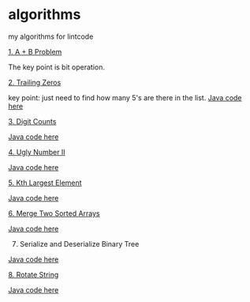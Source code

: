 # algorithms
my algorithms for lintcode

[1. A + B Problem](https://github.com/Fan-Wang-nl/algorithms/blob/master/APlusB.Java)

The key point is bit operation.

[2. Trailing Zeros](https://github.com/Fan-Wang-nl/algorithms/blob/master/TrailingZeros.py)

key point: just need to find how many 5's are there in the list.
[Java code here](https://github.com/Fan-Wang-nl/algorithms/blob/master/TrailingZeros.java)

[3. Digit Counts](https://github.com/Fan-Wang-nl/algorithms/blob/master/digitsCounts.py)

[Java code here](https://github.com/Fan-Wang-nl/algorithms/blob/master/digitsCounts.java)

[4. Ugly Number II](https://github.com/Fan-Wang-nl/algorithms/blob/master/uglyNumber.py)

[Java code here](https://github.com/Fan-Wang-nl/algorithms/blob/master/uglyNumber.java)

[5. Kth Largest Element](https://github.com/Fan-Wang-nl/algorithms/blob/master/kthLargestElement.py)

[Java code here](https://github.com/Fan-Wang-nl/algorithms/blob/master/kthLargestElement.java)

[6. Merge Two Sorted Arrays](https://github.com/Fan-Wang-nl/algorithms/blob/master/Merge2SortedArrays.py)

[Java code here](https://github.com/Fan-Wang-nl/algorithms/blob/master/Merge2SortedArrays.Java)

7. Serialize and Deserialize Binary Tree

[Java code here](https://github.com/Fan-Wang-nl/algorithms/blob/master/SerialAndDeserialBT.java)

[8. Rotate String](https://github.com/Fan-Wang-nl/algorithms/blob/master/RotateString.py)

[Java code here](https://github.com/Fan-Wang-nl/algorithms/blob/master/Merge2SortedArrays.Java)
